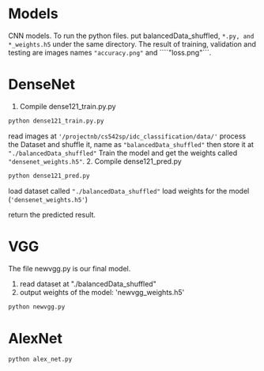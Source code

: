 # Models
CNN models.
To run the python files. put balancedData_shuffled, ```*.py, and *_weights.h5``` under the same directory.
The result of training, validation and testing are images names ```"accuracy.png"``` and ````"loss.png"```.

# DenseNet
1. Compile dense121_train.py.py 
```python
python dense121_train.py.py 
```
  read images at ```'/projectnb/cs542sp/idc_classification/data/'```
  process the Dataset and shuffle it, name as ```"balancedData_shuffled"``` then store it at ```"./balancedData_shuffled"```
  Train the model and get the weights called ```"densenet_weights.h5"```.
2. Compile dense121_pred.py
```python
python dense121_pred.py
```
  load dataset called ```"./balancedData_shuffled"```
  load weights for the model (```'densenet_weights.h5'```)
  
  return the predicted result.

# VGG
  The file newvgg.py is our final model.
  1. read dataset at "./balancedData_shuffled"
  2. output weights of the model: 'newvgg_weights.h5'
```python
python newvgg.py
```
# AlexNet
```python
python alex_net.py
```
